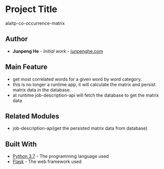 # Project Title

alaitp-co-occurrence-matrix

## Author

* **Junpeng He** - *Initial work* - [junpenghe.com](https://junpenghe.com)

## Main Feature
* get most correlated words for a given word by word category.
* this is no longer a runtime app, it will calculate the matrix and persist matrix data in the database.
* at runtime job-description-api will fetch the database to get the matrix data

## Related Modules
* job-description-api(get the persisted matrix data from database)

## Built With

* [Python 3.7](https://www.python.org/) - The programming language used
* [Flask](https://flask.palletsprojects.com/) - The web framework used


